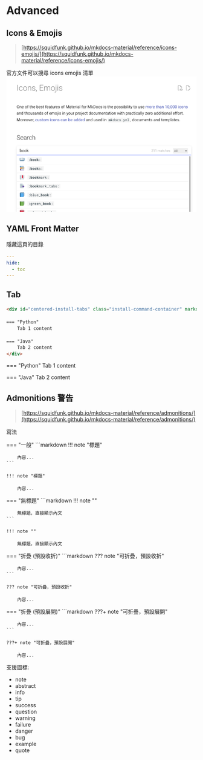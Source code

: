 # Advanced

## Icons & Emojis
> [https://squidfunk.github.io/mkdocs-material/reference/icons-emojis/](https://squidfunk.github.io/mkdocs-material/reference/icons-emojis/)

官方文件可以搜尋 icons emojis 清單
![icons-emojis.png](../assets/images/mkdocs-material/icons-emojis.png)


## YAML Front Matter
隱藏這頁的目錄
```yaml
---
hide:
  - toc
---
```

## Tab
```markdown
<div id="centered-install-tabs" class="install-command-container" markdown="1">

=== "Python"
    Tab 1 content

=== "Java"
    Tab 2 content
</div>
```
<div id="centered-install-tabs" class="install-command-container" markdown="1">

=== "Python"
Tab 1 content

=== "Java"
Tab 2 content
</div>

## Admonitions 警告
> [https://squidfunk.github.io/mkdocs-material/reference/admonitions/](https://squidfunk.github.io/mkdocs-material/reference/admonitions/)

寫法
<div id="centered-install-tabs" class="install-command-container" markdown="1">

=== "一般"
    ```markdown
    !!! note "標題"
    
        內容...
    ```
    
    !!! note "標題"
    
        內容...

=== "無標題"
    ```markdown
    !!! note ""
    
        無標題，直接顯示內文
    ```
    
    !!! note ""
    
        無標題，直接顯示內文

=== "折疊 (預設收折)"
    ```markdown
    ??? note "可折疊，預設收折"
    
        內容...
    ```
    
    ??? note "可折疊，預設收折"
    
        內容...

=== "折疊 (預設展開)"
    ```markdown
    ???+ note "可折疊，預設展開"
    
        內容...
    ```
    
    ???+ note "可折疊，預設展開"
    
        內容...


</div>

支援圖標:
- note
- abstract
- info
- tip
- success
- question
- warning
- failure
- danger
- bug
- example
- quote
